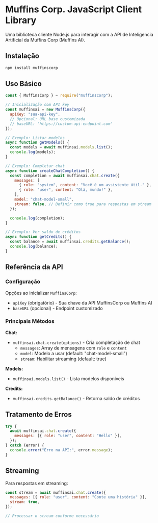 # Muffins Corp. JavaScript Client Library

Uma biblioteca cliente Node.js para interagir com a API de Inteligencia Artificial da Muffins Corp (Muffins AI).

## Instalação

```bash
npm install muffinscorp
```

## Uso Básico

```javascript
const { MuffinsCorp } = require("muffinscorp");

// Inicialização com API key
const muffinsai = new MuffinsCorp({
  apiKey: "sua-api-key",
  // Opcional: URL base customizada
  // baseURL: 'https://custom-api-endpoint.com'
});

// Exemplo: Listar modelos
async function getModels() {
  const models = await muffinsai.models.list();
  console.log(models);
}

// Exemplo: Completar chat
async function createChatCompletion() {
  const completion = await muffinsai.chat.create({
    messages: [
      { role: "system", content: "Você é um assistente útil." },
      { role: "user", content: "Olá, mundo!" },
    ],
    model: "chat-model-small",
    stream: false, // Definir como true para respostas em stream
  });

  console.log(completion);
}

// Exemplo: Ver saldo de créditos
async function getCredits() {
  const balance = await muffinsai.credits.getBalance();
  console.log(balance);
}
```

## Referência da API

### Configuração

Opções ao inicializar `MuffinsCorp`:

- `apiKey` (obrigatório) - Sua chave da API MuffinsCorp ou Muffins AI
- `baseURL` (opcional) - Endpoint customizado

### Principais Métodos

**Chat:**

- `muffinsai.chat.create(options)` - Cria completação de chat
  - `messages`: Array de mensagens com `role` e `content`
  - `model`: Modelo a usar (default: "chat-model-small")
  - `stream`: Habilitar streaming (default: true)

**Models:**

- `muffinsai.models.list()` - Lista modelos disponíveis

**Credits:**

- `muffinsai.credits.getBalance()` - Retorna saldo de créditos

## Tratamento de Erros

```javascript
try {
  await muffinsai.chat.create({
    messages: [{ role: "user", content: "Hello" }],
  });
} catch (error) {
  console.error("Erro na API:", error.message);
}
```

## Streaming

Para respostas em streaming:

```javascript
const stream = await muffinsai.chat.create({
  messages: [{ role: "user", content: "Conte uma história" }],
  stream: true,
});

// Processar o stream conforme necessário
```
